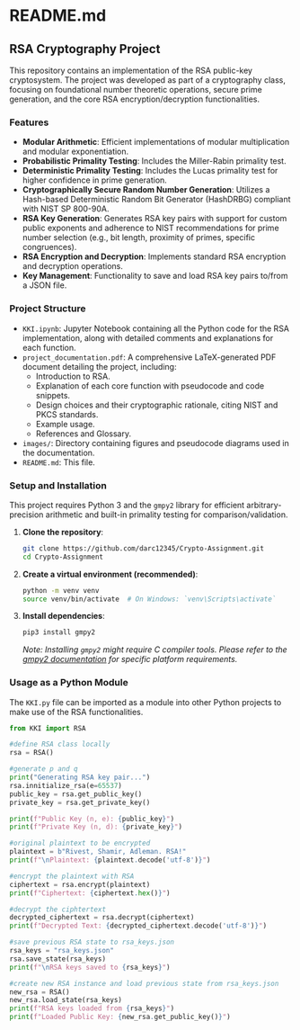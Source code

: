 # README.md

## RSA Cryptography Project

This repository contains an implementation of the RSA public-key cryptosystem. The project was developed as part of a cryptography class, focusing on foundational number theoretic operations, secure prime generation, and the core RSA encryption/decryption functionalities.

### Features

* **Modular Arithmetic**: Efficient implementations of modular multiplication and modular exponentiation.
* **Probabilistic Primality Testing**: Includes the Miller-Rabin primality test.
* **Deterministic Primality Testing**: Includes the Lucas primality test for higher confidence in prime generation.
* **Cryptographically Secure Random Number Generation**: Utilizes a Hash-based Deterministic Random Bit Generator (HashDRBG) compliant with NIST SP 800-90A.
* **RSA Key Generation**: Generates RSA key pairs with support for custom public exponents and adherence to NIST recommendations for prime number selection (e.g., bit length, proximity of primes, specific congruences).
* **RSA Encryption and Decryption**: Implements standard RSA encryption and decryption operations.
* **Key Management**: Functionality to save and load RSA key pairs to/from a JSON file.

### Project Structure

* `KKI.ipynb`: Jupyter Notebook containing all the Python code for the RSA implementation, along with detailed comments and explanations for each function.
* `project_documentation.pdf`: A comprehensive LaTeX-generated PDF document detailing the project, including:
    * Introduction to RSA.
    * Explanation of each core function with pseudocode and code snippets.
    * Design choices and their cryptographic rationale, citing NIST and PKCS standards.
    * Example usage.
    * References and Glossary.
* `images/`: Directory containing figures and pseudocode diagrams used in the documentation.
* `README.md`: This file.

### Setup and Installation

This project requires Python 3 and the `gmpy2` library for efficient arbitrary-precision arithmetic and built-in primality testing for comparison/validation.

1.  **Clone the repository**:
    ```bash
    git clone https://github.com/darc12345/Crypto-Assignment.git
    cd Crypto-Assignment
    ```

2.  **Create a virtual environment (recommended)**:
    ```bash
    python -m venv venv
    source venv/bin/activate  # On Windows: `venv\Scripts\activate`
    ```

3.  **Install dependencies**:
    ```bash
    pip3 install gmpy2
    ```
    *Note: Installing `gmpy2` might require C compiler tools. Please refer to the [gmpy2 documentation](https://gmpy2.readthedocs.io/en/latest/install.html) for specific platform requirements.*

### Usage as a Python Module

The `KKI.py` file can be imported as a module into other Python projects to make use of the RSA functionalities.

```python
from KKI import RSA

#define RSA class locally
rsa = RSA()

#generate p and q
print("Generating RSA key pair...")
rsa.innitialize_rsa(e=65537)
public_key = rsa.get_public_key()
private_key = rsa.get_private_key()

print(f"Public Key (n, e): {public_key}")
print(f"Private Key (n, d): {private_key}")

#original plaintext to be encrypted
plaintext = b"Rivest, Shamir, Adleman. RSA!"
print(f"\nPlaintext: {plaintext.decode('utf-8')}")

#encrypt the plaintext with RSA
ciphertext = rsa.encrypt(plaintext)
print(f"Ciphertext: {ciphertext.hex()}")

#decrypt the ciphtertext
decrypted_ciphertext = rsa.decrypt(ciphertext)
print(f"Decrypted Text: {decrypted_ciphertext.decode('utf-8')}")

#save previous RSA state to rsa_keys.json
rsa_keys = "rsa_keys.json"
rsa.save_state(rsa_keys)
print(f"\nRSA keys saved to {rsa_keys}")

#create new RSA instance and load previous state from rsa_keys.json
new_rsa = RSA()
new_rsa.load_state(rsa_keys)
print(f"RSA keys loaded from {rsa_keys}")
print(f"Loaded Public Key: {new_rsa.get_public_key()}")

```

